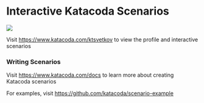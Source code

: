 # Interactive Katacoda Scenarios

[![](http://shields.katacoda.com/katacoda/ktsvetkov/count.svg)](https://www.katacoda.com/ktsvetkov "Get your profile on Katacoda.com")

Visit https://www.katacoda.com/ktsvetkov to view the profile and interactive scenarios

### Writing Scenarios
Visit https://www.katacoda.com/docs to learn more about creating Katacoda scenarios

For examples, visit https://github.com/katacoda/scenario-example
